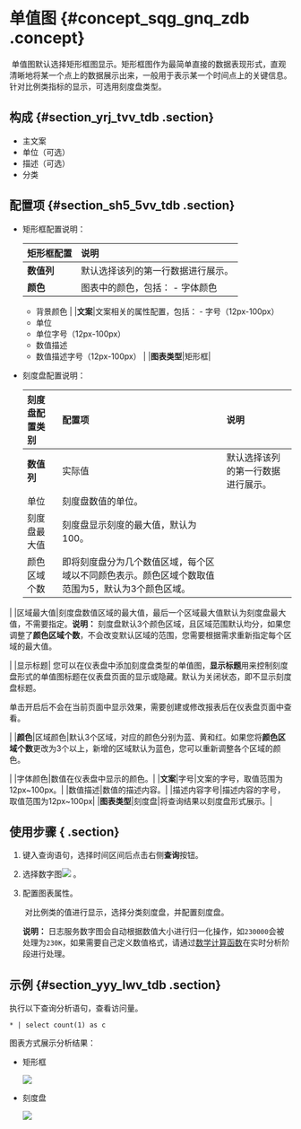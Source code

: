 # 单值图 {#concept_sqg_gnq_zdb .concept}

 单值图默认选择矩形框图显示。矩形框图作为最简单直接的数据表现形式，直观清晰地将某一个点上的数据展示出来，一般用于表示某一个时间点上的关键信息。针对比例类指标的显示，可选用刻度盘类型。

## 构成 {#section_yrj_tvv_tdb .section}

-   主文案
-   单位（可选）
-   描述（可选）
-   分类

## 配置项 {#section_sh5_5vv_tdb .section}

-   矩形框配置说明：

    |矩形框配置|说明|
    |:----|:-|
    |**数值列**|默认选择该列的第一行数据进行展示。|
    |**颜色**|图表中的颜色，包括：    -   字体颜色
    -   背景颜色
|
    |**文案**|文案相关的属性配置，包括：    -   字号（12px-100px）
    -   单位
    -   单位字号（12px-100px）
    -   数值描述
    -   数值描述字号（12px-100px）
|
    |**图表类型**|矩形框|

-   刻度盘配置说明：

    |刻度盘配置类别|配置项|说明|
    |:------|:--|:-|
    |**数值列**|实际值|默认选择该列的第一行数据进行展示。|
    |单位|刻度盘数值的单位。|
    |刻度盘最大值|刻度盘显示刻度的最大值，默认为100。|
    |颜色区域个数|即将刻度盘分为几个数值区域，每个区域以不同颜色表示。颜色区域个数取值范围为5，默认为3个颜色区域。

|
    |区域最大值|刻度盘数值区域的最大值，最后一个区域最大值默认为刻度盘最大值，不需要指定。**说明：** 刻度盘默认3个颜色区域，且区域范围默认均分，如果您调整了**颜色区域个数**，不会改变默认区域的范围，您需要根据需求重新指定每个区域的最大值。

|
    |显示标题| 您可以在仪表盘中添加刻度盘类型的单值图，**显示标题**用来控制刻度盘形式的单值图标题在仪表盘页面的显示或隐藏。默认为关闭状态，即不显示刻度盘标题。

 单击开启后不会在当前页面中显示效果，需要创建或修改报表后在仪表盘页面中查看。

 |
    |**颜色**|区域颜色|默认3个区域，对应的颜色分别为蓝、黄和红。如果您将**颜色区域个数**更改为3个以上，新增的区域默认为蓝色，您可以重新调整各个区域的颜色。

|
    |字体颜色|数值在仪表盘中显示的颜色。|
    |**文案**|字号|文案的字号，取值范围为12px~100px。|
    |数值描述|数值的描述内容。|
    |描述内容字号|描述内容的字号，取值范围为12px~100px|
    |**图表类型**|刻度盘|将查询结果以刻度盘形式展示。|


## 使用步骤 { .section}

1.  键入查询语句，选择时间区间后点击右侧**查询**按钮。
2.  选择数字图![](https://cdn.yuque.com/lark/2018/png/60648/1523256493643-9ccad5de-5224-47d5-8d47-13443a97af15.png) 。
3.  配置图表属性。

     对比例类的值进行显示，选择分类刻度盘，并配置刻度盘。

    **说明：** 日志服务数字图会自动根据数值大小进行归一化操作，如`230000`会被处理为`230K`，如果需要自己定义数值格式，请通过[数学计算函数](cn.zh-CN/用户指南/实时分析/分析语法与函数/数学计算函数.md)在实时分析阶段进行处理。


## 示例 {#section_yyy_lwv_tdb .section}

执行以下查询分析语句，查看访问量。

```
* | select count(1) as c
```

图表方式展示分析结果：

-   矩形框

    ![](http://static-aliyun-doc.oss-cn-hangzhou.aliyuncs.com/assets/img/13149/15331152085729_zh-CN.png)

-   刻度盘

    ![](http://static-aliyun-doc.oss-cn-hangzhou.aliyuncs.com/assets/img/13149/15331152087726_zh-CN.png)

     



